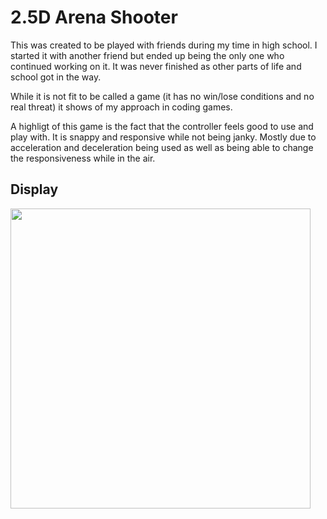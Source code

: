 # 2.5D Arena Shooter

This was created to be played with friends during my time in high school. I started it with another friend
but ended up being the only one who continued working on it. It was never finished as other parts of life and
school got in the way.

While it is not fit to be called a game (it has no win/lose conditions and no real threat) it shows of my approach
in coding games.

A highligt of this game is the fact that the controller feels good to use and play with. It is snappy and responsive
while not being janky. Mostly due to acceleration and deceleration being used as well as being able to change the
responsiveness while in the air.

## Display
<img src="2.5D-Fighting-Game-Preview.gif" width="480"/>
